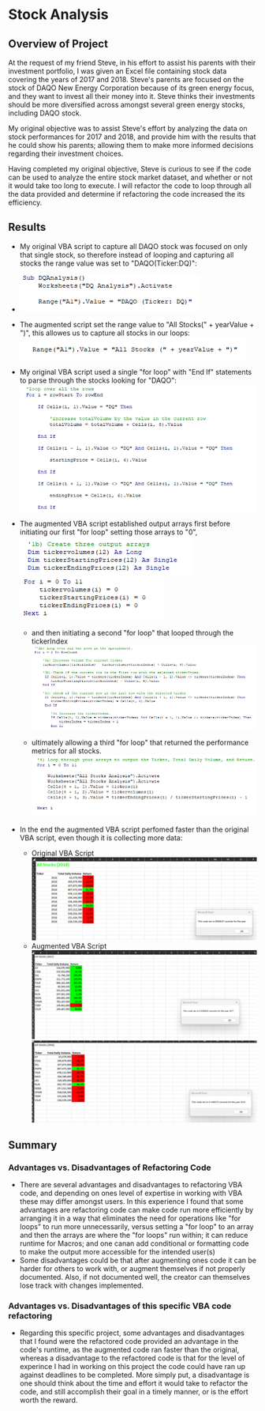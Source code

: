 # Stock Analysis
## Overview of Project
At the request of my friend Steve, in his effort to assist his parents with their investment portfolio, I was given an Excel file containing stock data covering the years of 2017 and 2018. Steve's parents are focused on the stock of DAQO New Energy Corporation because of its green energy focus, and they want to invest all their money into it. Steve thinks their investments should be more diversified across amongst several green energy stocks, including DAQO stock.

My original objective was to assist Steve's effort by analyzing the data on stock performances for 2017 and 2018, and provide him with the results that he could show his parents; allowing them to make more informed decisions regarding their investment choices. 

Having completed my original objective, Steve is curious to see if the code can be used to analyze the entire stock market dataset, and whether or not it would take too long to execute. I will refactor the code to loop through all the data provided and determine if refactoring the code increased the its efficiency.

## Results
- My original VBA script to capture all DAQO stock was focused on only that single stock, so therefore instead of looping and capturing all stocks the range value was   set to "DAQO(Ticker:DQ)":

- ![Range Value Set to DAQO](https://github.com/Caracalla1081/stock-analysis/blob/e3d4db1ccd992b7e90c6939bce33d35bcc2be9a5/Resources/All_Stocks%20_BA_Code2.png)

- The augmented script set the range value to "All Stocks(" + yearValue + ")", this allowes us to capture all stocks in our loops:
![Range Value Set to All Stocks](https://github.com/Caracalla1081/stock-analysis/blob/e3d4db1ccd992b7e90c6939bce33d35bcc2be9a5/Resources/VBA_Challenge%201.png)


- My original VBA script used a single "for loop" with "End If" statements to parse through the stocks looking for "DAQO":
![Original VBA Single For Loop](https://github.com/Caracalla1081/stock-analysis/blob/e3d4db1ccd992b7e90c6939bce33d35bcc2be9a5/Resources/VBA_Challenge%202.png)

- The augmented VBA script established output arrays first before initiating our first "for loop" setting those arrays to "0", 
![Output Arrays](https://github.com/Caracalla1081/stock-analysis/blob/e3d4db1ccd992b7e90c6939bce33d35bcc2be9a5/Resources/VBA_Challenge%203.png)
![Output Arrays Loop](https://github.com/Caracalla1081/stock-analysis/blob/e3d4db1ccd992b7e90c6939bce33d35bcc2be9a5/Resources/VBA_Challenge%204.png)
 
   - and then initiating a second "for loop" that looped through the tickerIndex
![Loop through tickerIndex](https://github.com/Caracalla1081/stock-analysis/blob/e3d4db1ccd992b7e90c6939bce33d35bcc2be9a5/Resources/VBA_Challenge%205.png)

   - ultimately allowing a third "for loop" that returned the performance metrics for all stocks.
![Output Arrays For Loops](https://github.com/Caracalla1081/stock-analysis/blob/e3d4db1ccd992b7e90c6939bce33d35bcc2be9a5/Resources/VBA_Challenge%206.png)

- In the end the augmented VBA script perfomed faster than the original VBA script, even though it is collecting more data:
   - Original VBA Script
   ![Original VBA Script Runtime](https://github.com/Caracalla1081/stock-analysis/blob/d049e23990da314c32616af051a015b559702d30/Resources/VBA_Challenge_All_Stocks_2018.png)
   - Augmented VBA Script
   ![Augmented 2017 VBA Script Runtime](https://github.com/Caracalla1081/stock-analysis/blob/d049e23990da314c32616af051a015b559702d30/Resources/VBA_Challenge_2017.png)
   ![Augmented 2018 VBA Script Runtime](https://github.com/Caracalla1081/stock-analysis/blob/d049e23990da314c32616af051a015b559702d30/Resources/VBA_Challenge_2018.png)



## Summary
### Advantages vs. Disadvantages of Refactoring Code
- There are several advantages and disadvantages to refactoring VBA code, and depending on ones level of expertise in working with VBA these may differ amongst users. In this experience I found that some advantages are refactoring code can make code run more efficiently by arranging it in a way that eliminates the need for operations like "for loops" to run more unnecessarily, versus setting a "for loop" to an array and then the arrays are where the "for loops" run within; it can reduce runtime for Macros; and one canan add conditional or formatting code to make the output more accessible for the intended user(s)
- Some disadvantages could be that after augmenting ones code it can be harder for others to work with, or augment themselves if not properly documented. Also, if not documented well, the creator can themselves lose track with changes implemented.

### Advantages vs. Disadvantages of this specific VBA code refactoring
- Regarding this specific project, some advantages and disadvantages that I found were the refactored code provided an advantage in the code's runtime, as the augmented code ran faster than the original, whereas a disadvantage to the refactored code is that for the level of experince I had in working on this project the code could have ran up against deadlines to be completed. More simply put, a disadvantage is one should think about the time and effort it would take to refactor the code, and still accomplish their goal in a timely manner, or is the effort worth the reward.
